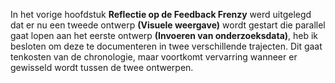 In het vorige hoofdstuk __Reflectie op de Feedback Frenzy__ werd uitgelegd dat er nu een tweede ontwerp __(Visuele weergave)__ wordt gestart die parallel gaat lopen aan het eerste ontwerp __(Invoeren van onderzoeksdata)__, heb ik besloten om deze te documenteren in twee verschillende trajecten. Dit gaat tenkosten van de chronologie, maar voortkomt vervarring wanneer er gewisseld wordt tussen de twee ontwerpen.